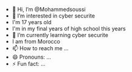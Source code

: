 - 👋 Hi, I’m @Mohammedsoussi
- 👀 I’m interested in cyber securite
- I'm 17 years old
- I'm in my final years of high school this years
- 🌱 I’m currently learning cyber securite
- I am from Morocco
- 📫 How to reach me ...
- 😄 Pronouns: ...
- ⚡ Fun fact: ...

<!---
Mohammedsoussi/Mohammedsoussi is a ✨ special ✨ repository because its `README.md` (this file) appears on your GitHub profile.
You can click the Preview link to take a look at your changes.
--->
